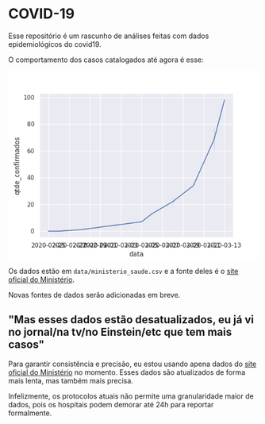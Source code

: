 # COVID-19 

Esse repositório é um rascunho de análises feitas com dados epidemiológicos do covid19.

O comportamento dos casos catalogados até agora é esse:

![](casos_confirmados.png)

Os dados estão em `data/ministerio_saude.csv` e a fonte deles é o [site oficial do Ministério](http://plataforma.saude.gov.br/novocoronavirus/).

Novas fontes de dados serão adicionadas em breve.

## "Mas esses dados estão desatualizados, eu já vi no jornal/na tv/no Einstein/etc que tem mais casos"

Para garantir consistência e precisão, eu estou usando apena dados do [site oficial do Ministério](http://plataforma.saude.gov.br/novocoronavirus/) no momento. Esses dados são atualizados de forma mais lenta, mas também mais precisa.

Infelizmente, os protocolos atuais não permite uma granularidade maior de dados, pois os hospitais podem demorar até 24h para reportar formalmente.
